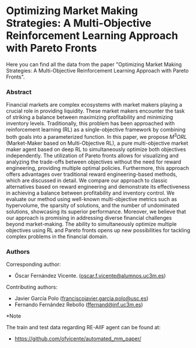 # Optimizing Market Making Strategies: A Multi-Objective Reinforcement Learning Approach with Pareto Fronts

Here you can find all the data from the paper "Optimizing Market Making Strategies: A Multi-Objective Reinforcement Learning Approach with Pareto Fronts".

### Abstract

Financial markets are complex ecosystems with market makers playing a crucial role in providing liquidity. These market makers encounter the task of striking a balance between maximizing profitability and minimizing inventory levels. Traditionally, this problem has been approached with reinforcement learning (RL) as a single-objective framework by combining both goals into a parameterized function. In this paper, we propose $M^3ORL$ (Market-Maker based on Multi-Objective RL), a pure multi-objective market maker agent based on deep RL to simultaneously optimize both objectives independently. The utilization of Pareto fronts allows for visualizing and analyzing the trade-offs between objectives without the need for reward engineering, providing multiple optimal policies. Furthermore, this approach offers advantages over traditional reward engineering-based methods, which are discussed in detail. We compare our approach to classic alternatives based on reward engineering and demonstrate its effectiveness in achieving a balance between profitability and inventory control. We evaluate our method using well-known multi-objective metrics such as hypervolume, the sparsity of solutions, and the number of undominated solutions, showcasing its superior performance. Moreover, we believe that our approach is promising in addressing diverse financial challenges beyond market-making. The ability to simultaneously optimize multiple objectives using RL and Pareto fronts opens up new possibilities for tackling complex problems in the financial domain.


### Authors

Corresponding author: 
- Óscar Fernández Vicente. (oscar.f.vicente@alumnos.uc3m.es)

Contributing authors: 
- Javier García Polo (franciscojavier.garcia.polo@usc.es)
- Fernando Fernández Rebollo (ffernand@inf.uc3m.es)

*Note

The train and test data regarding RE-AIIF agent can be found at:
- https://github.com/ofvicente/automated_mm_paper/

